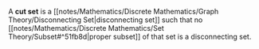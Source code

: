 A **cut set** is a [[notes/Mathematics/Discrete Mathematics/Graph Theory/Disconnecting Set|disconnecting set]] such that no [[notes/Mathematics/Discrete Mathematics/Set Theory/Subset#^51fb8d|proper subset]] of that set is a disconnecting set.